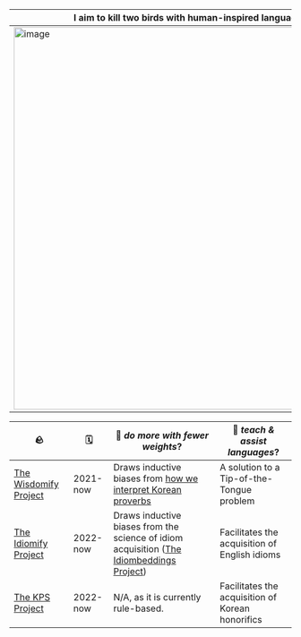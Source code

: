 
I aim to kill two birds with human-inspired language models|
--- | 
<img width="683" alt="image" src="https://user-images.githubusercontent.com/56193069/162979340-1d5654b3-aa7d-42f3-bbe4-349f37f27336.png"> |



🪨 | 🗓 | 🐤 *do more with fewer weights*? | 🐤 *teach & assist languages*?| 
--- | --- | --- | --- |
[The Wisdomify  Project](https://github.com/wisdomify/wisdomify) | 2021-now | Draws inductive biases from [how we interpret Korean proverbs](https://youtu.be/0BhQlCthQTk?t=546) | A solution to a Tip-of-the-Tongue problem | 
[The Idiomify Project](https://github.com/eubinecto/idiomify)| 2022-now | Draws inductive biases from the science of idiom acquisition ([The Idiombeddings Project](https://github.com/eubinecto/idiombeddings)) | Facilitates the acquisition of English idioms | 
[The KPS Project](https://github.com/eubinecto/kps) | 2022-now | N/A, as it is currently rule-based.  | Facilitates the acquisition of Korean honorifics| 

 

